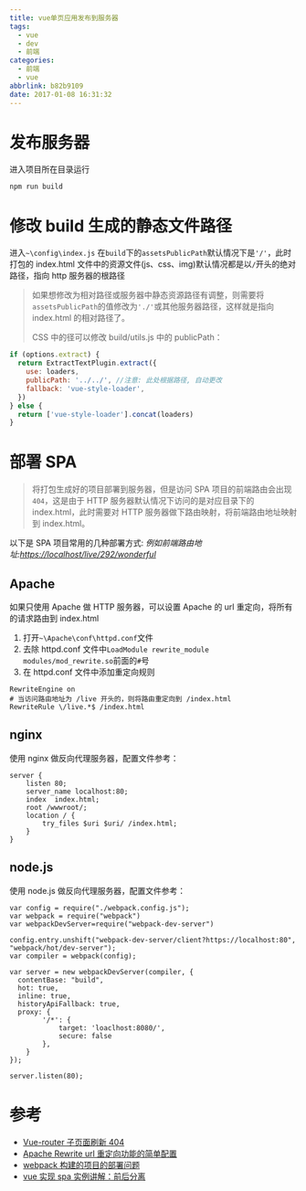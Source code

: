 ```yaml
---
title: vue单页应用发布到服务器
tags:
  - vue
  - dev
  - 前端
categories:
  - 前端
  - vue
abbrlink: b82b9109
date: 2017-01-08 16:31:32
---
```


# 发布服务器

进入项目所在目录运行

```
npm run build
```

<!-- more -->

# 修改 build 生成的静态文件路径

进入`~\config\index.js`
在`build`下的`assetsPublicPath`默认情况下是`'/'`，此时打包的 index.html 文件中的资源文件(js、css、img)默认情况都是以`/`开头的绝对路径，指向 http 服务器的根路径

> 如果想修改为相对路径或服务器中静态资源路径有调整，则需要将`assetsPublicPath`的值修改为`'./'`或其他服务器路径，这样就是指向 index.html 的相对路径了。
>
> CSS 中的径可以修改 build/utils.js 中的 publicPath：

```js
if (options.extract) {
  return ExtractTextPlugin.extract({
    use: loaders,
    publicPath: '../../', //注意: 此处根据路径, 自动更改
    fallback: 'vue-style-loader',
  })
} else {
  return ['vue-style-loader'].concat(loaders)
}
```

# 部署 SPA

> 将打包生成好的项目部署到服务器，但是访问 SPA 项目的前端路由会出现`404`，这是由于 HTTP 服务器默认情况下访问的是对应目录下的 index.html，此时需要对 HTTP 服务器做下路由映射，将前端路由地址映射到 index.html。

以下是 SPA 项目常用的几种部署方式:
_例如前端路由地址:[https://localhost/live/292/wonderful](https://localhost/live/292/wonderful)_

## Apache

如果只使用 Apache 做 HTTP 服务器，可以设置 Apache 的 url 重定向，将所有的请求路由到 index.html

1.  打开`~\Apache\conf\httpd.conf`文件
2.  去除 httpd.conf 文件中`LoadModule rewrite_module modules/mod_rewrite.so`前面的`#`号
3.  在 httpd.conf 文件中添加重定向规则

```
RewriteEngine on
# 当访问路由地址为 /live 开头的，则将路由重定向到 /index.html
RewriteRule \/live.*$ /index.html
```

## nginx

使用 nginx 做反向代理服务器，配置文件参考：

```
server {
    listen 80;
    server_name localhost:80;
    index  index.html;
    root /wwwroot/;
    location / {
        try_files $uri $uri/ /index.html;
    }
}
```

## node.js

使用 node.js 做反向代理服务器，配置文件参考：

```
var config = require("./webpack.config.js");
var webpack = require("webpack")
var webpackDevServer=require("webpack-dev-server")

config.entry.unshift("webpack-dev-server/client?https://localhost:80", "webpack/hot/dev-server");
var compiler = webpack(config);

var server = new webpackDevServer(compiler, {
  contentBase: "build",
  hot: true,
  inline: true,
  historyApiFallback: true,
  proxy: {
        '/*': {
            target: 'loaclhost:8080/',
            secure: false
        },
    }
});

server.listen(80);
```

# 参考

- [Vue-router 子页面刷新 404](https://forum.vuejs.org/topic/215/vue-router子页面刷新404)
- [Apache Rewrite url 重定向功能的简单配置](https://www.jb51.net/article/24435.htm)
- [webpack 构建的项目的部署问题](https://segmentfault.com/q/1010000006757292)
- [vue 实现 spa 实例讲解：前后分离](https://www.jianshu.com/p/32259952a5a8)
